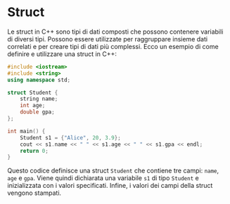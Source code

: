 # Struct

Le struct in C++ sono tipi di dati composti che possono contenere variabili di diversi tipi. Possono essere utilizzate per raggruppare insieme dati correlati e per creare tipi di dati più complessi. Ecco un esempio di come definire e utilizzare una struct in C++:

```cpp
#include <iostream>
#include <string>
using namespace std;

struct Student {
	string name;
	int age;
	double gpa;
};

int main() {
	Student s1 = {"Alice", 20, 3.9};
	cout << s1.name << " " << s1.age << " " << s1.gpa << endl;
	return 0;
}
```

Questo codice definisce una struct `Student` che contiene tre campi: `name`, `age` e `gpa`. Viene quindi dichiarata una variabile `s1` di tipo `Student` e inizializzata con i valori specificati. Infine, i valori dei campi della struct vengono stampati.
